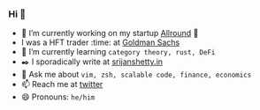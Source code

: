 ### Hi 👋
- 🔭 I’m currently working on my startup [Allround](https://allroundclub.com) :rocket:
- I was a HFT trader :time: at [Goldman Sachs](https://www.goldmansachs.com/)
- 🌱 I’m currently learning `category theory, rust, DeFi`
- :black_nib: I sporadically write at [srijanshetty.in](https://srijanshetty.in)
- 💬 Ask me about `vim, zsh, scalable code, finance, economics`
- 📫 Reach me at [twitter](https://twitter.com/srijanshetty)
- 😄 Pronouns: `he/him`
